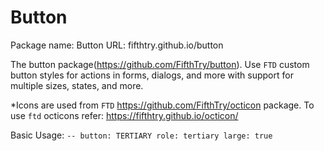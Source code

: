 # Button
Package name: Button URL: fifthtry.github.io/button

The button package(https://github.com/FifthTry/button). Use `FTD` custom button styles for actions in forms, dialogs, and more with support for multiple sizes, states, and more.

*Icons are used from `FTD` https://github.com/FifthTry/octicon package. To use `ftd` octicons refer: https://fifthtry.github.io/octicon/

Basic Usage:
`-- button: TERTIARY
role: tertiary
large: true`
